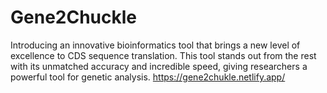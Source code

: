# Gene2Chuckle
Introducing an innovative bioinformatics tool that brings a new level of excellence to CDS sequence translation. This tool stands out from the rest with its unmatched accuracy and incredible speed, giving researchers a powerful tool for genetic analysis.
https://gene2chukle.netlify.app/
